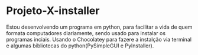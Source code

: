 # Projeto-X-installer
Estou desenvolvendo um programa em python, para facilitar a vida de quem formata computadores diariamente, sendo usado para instalar os programas inciais. Usando o Chocolatey para fazere a instalção via terminal e algumas bibliotecas do python(PySimpleGUI e PyInstaller).
